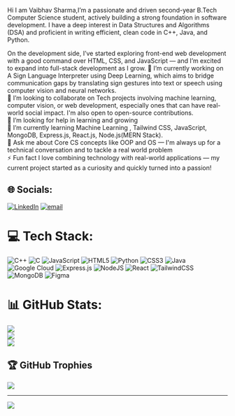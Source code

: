 Hi I am Vaibhav Sharma,I’m a passionate and driven second-year B.Tech Computer Science student, actively building a strong foundation in software development. I have a deep interest in Data Structures and Algorithms (DSA) and proficient in writing efficient, clean code in C++, Java, and Python.

On the development side, I’ve started exploring front-end web development with a good command over HTML, CSS, and JavaScript — and I’m excited to expand into full-stack development as I grow.
🔭 I’m currently working on A Sign Language Interpreter using Deep Learning, which aims to bridge communication gaps by translating sign gestures into text or speech using computer vision and neural networks.<br>👯 I’m looking to collaborate on  Tech projects involving machine learning, computer vision, or web development, especially ones that can have real-world social impact. I'm also open to open-source contributions.<br>🤝 I’m looking for help in learning and growing<br>🌱 I’m currently learning Machine Learning , Tailwind CSS, JavaScript, MongoDB, Express.js, React.js, Node.js(MERN Stack).<br>💬 Ask me about Core CS concepts like OOP and OS — I'm always up for a technical conversation and to tackle a real world problem<br>⚡ Fun fact I love combining technology with real-world applications — my current project started as a curiosity and quickly turned into a passion!


## 🌐 Socials:
[![LinkedIn](https://img.shields.io/badge/LinkedIn-%230077B5.svg?logo=linkedin&logoColor=white)](https://linkedin.com/in/https://www.linkedin.com/in/vaibhav-sharma-210698283/) [![email](https://img.shields.io/badge/Email-D14836?logo=gmail&logoColor=white)](mailto:Vaibhavsharma6060@gmail.com) 

# 💻 Tech Stack:
![C++](https://img.shields.io/badge/c++-%2300599C.svg?style=for-the-badge&logo=c%2B%2B&logoColor=white) ![C](https://img.shields.io/badge/c-%2300599C.svg?style=for-the-badge&logo=c&logoColor=white) ![JavaScript](https://img.shields.io/badge/javascript-%23323330.svg?style=for-the-badge&logo=javascript&logoColor=%23F7DF1E) ![HTML5](https://img.shields.io/badge/html5-%23E34F26.svg?style=for-the-badge&logo=html5&logoColor=white) ![Python](https://img.shields.io/badge/python-3670A0?style=for-the-badge&logo=python&logoColor=ffdd54) ![CSS3](https://img.shields.io/badge/css3-%231572B6.svg?style=for-the-badge&logo=css3&logoColor=white) ![Java](https://img.shields.io/badge/java-%23ED8B00.svg?style=for-the-badge&logo=openjdk&logoColor=white) ![Google Cloud](https://img.shields.io/badge/GoogleCloud-%234285F4.svg?style=for-the-badge&logo=google-cloud&logoColor=white) ![Express.js](https://img.shields.io/badge/express.js-%23404d59.svg?style=for-the-badge&logo=express&logoColor=%2361DAFB) ![NodeJS](https://img.shields.io/badge/node.js-6DA55F?style=for-the-badge&logo=node.js&logoColor=white) ![React](https://img.shields.io/badge/react-%2320232a.svg?style=for-the-badge&logo=react&logoColor=%2361DAFB) ![TailwindCSS](https://img.shields.io/badge/tailwindcss-%2338B2AC.svg?style=for-the-badge&logo=tailwind-css&logoColor=white) ![MongoDB](https://img.shields.io/badge/MongoDB-%234ea94b.svg?style=for-the-badge&logo=mongodb&logoColor=white) ![Figma](https://img.shields.io/badge/figma-%23F24E1E.svg?style=for-the-badge&logo=figma&logoColor=white)
# 📊 GitHub Stats:
![](https://github-readme-stats.vercel.app/api?username=Vaibhav6780&theme=dark&hide_border=false&include_all_commits=false&count_private=false)<br/>
![](https://nirzak-streak-stats.vercel.app/?user=Vaibhav6780&theme=dark&hide_border=false)<br/>
![](https://github-readme-stats.vercel.app/api/top-langs/?username=Vaibhav6780&theme=dark&hide_border=false&include_all_commits=false&count_private=false&layout=compact)

## 🏆 GitHub Trophies
![](https://github-profile-trophy.vercel.app/?username=Vaibhav6780&theme=radical&no-frame=false&no-bg=true&margin-w=4)

---
[![](https://visitcount.itsvg.in/api?id=Vaibhav6780&icon=0&color=1)](https://visitcount.itsvg.in)

<!-- Proudly created with GPRM ( https://gprm.itsvg.in ) -->
